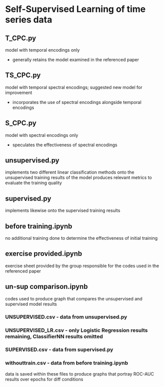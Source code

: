 # Self-Supervised Learning of time series data

## T_CPC.py
model with temporal encodings only
- generally retains the model examined in the referenced paper

## TS_CPC.py
model with temporal spectral encodings; suggested new model for improvement
- incorporates the use of spectral encodings alongside temporal encodings

## S_CPC.py
model with spectral encodings only
- speculates the effectiveness of spectral encodings


## unsupervised.py
implements two different linear classification methods onto the unsupervised training results of the model
produces relevant metrics to evaluate the training quality

## supervised.py
implements likewise onto the supervised training results

## before training.ipynb
no additional training done to determine the effectiveness of initial training

## exercise provided.ipynb
exercise sheet provided by the group responsible for the codes used in the referenced paper

## un-sup comparison.ipynb
codes used to produce graph that compares the unsupervised and supervised model results




### UNSUPERVISED.csv - data from unsupervised.py
### UNSUPERVISED_LR.csv - only Logistic Regression results remaining, ClassifierNN results omitted
### SUPERVISED.csv - data from supervised.py
### withouttrain.csv - data from before training.ipynb
data is saved within these files to produce graphs that portray ROC-AUC results over epochs for diff conditions



